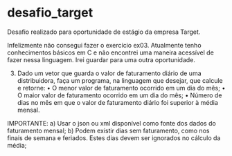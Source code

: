 # desafio_target
Desafio realizado para oportunidade de estágio da empresa Target.



Infelizmente não consegui fazer o exercício ex03. Atualmente tenho conhecimentos básicos em C e não encontrei uma maneira acessível de fazer nessa linguagem.
Irei guardar para uma outra oportunidade.

3) Dado um vetor que guarda o valor de faturamento diário de uma distribuidora, faça um programa, na linguagem que desejar, que calcule e retorne:
• O menor valor de faturamento ocorrido em um dia do mês;
• O maior valor de faturamento ocorrido em um dia do mês;
• Número de dias no mês em que o valor de faturamento diário foi superior à média mensal.

IMPORTANTE:
a) Usar o json ou xml disponível como fonte dos dados do faturamento mensal;
b) Podem existir dias sem faturamento, como nos finais de semana e feriados. Estes dias devem ser ignorados no cálculo da média;
